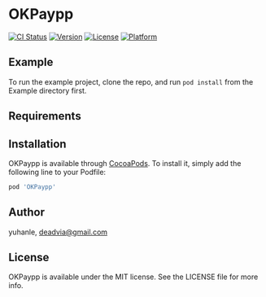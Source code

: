 # OKPaypp

[![CI Status](https://img.shields.io/travis/latehorse/OKPaypp.svg?style=flat)](https://travis-ci.org/deadvia/OKPaypp)
[![Version](https://img.shields.io/cocoapods/v/OKPaypp.svg?style=flat)](https://cocoapods.org/pods/OKPaypp)
[![License](https://img.shields.io/cocoapods/l/OKPaypp.svg?style=flat)](https://cocoapods.org/pods/OKPaypp)
[![Platform](https://img.shields.io/cocoapods/p/OKPaypp.svg?style=flat)](https://cocoapods.org/pods/OKPaypp)

## Example

To run the example project, clone the repo, and run `pod install` from the Example directory first.

## Requirements

## Installation

OKPaypp is available through [CocoaPods](https://cocoapods.org). To install
it, simply add the following line to your Podfile:

```ruby
pod 'OKPaypp'
```

## Author

yuhanle, deadvia@gmail.com

## License

OKPaypp is available under the MIT license. See the LICENSE file for more info.
